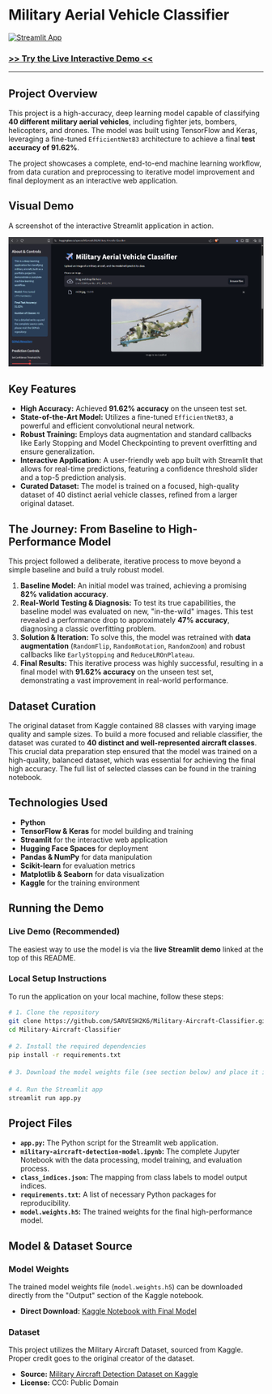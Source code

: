 # Military Aerial Vehicle Classifier

[![Streamlit App](https://static.streamlit.io/badges/streamlit_badge_black_white.svg)](https://huggingface.co/spaces/MSarvesh2K6/Military-Aircrafts-Classifier)

### **[>> Try the Live Interactive Demo <<](https://huggingface.co/spaces/MSarvesh2K6/Military-Aircrafts-Classifier)**

---

## Project Overview

This project is a high-accuracy, deep learning model capable of classifying **40 different military aerial vehicles**, including fighter jets, bombers, helicopters, and drones. The model was built using TensorFlow and Keras, leveraging a fine-tuned `EfficientNetB3` architecture to achieve a final **test accuracy of 91.62%**.

The project showcases a complete, end-to-end machine learning workflow, from data curation and preprocessing to iterative model improvement and final deployment as an interactive web application.

## Visual Demo

A screenshot of the interactive Streamlit application in action.

![Streamlit App Demo](https://github.com/SARVESH2K6/Military-Aircraft-Classifier/blob/7fb1b7333025cd9abbd39375faf5a02850553332/Screenshot%20of%20App.png)

## Key Features

- **High Accuracy:** Achieved **91.62% accuracy** on the unseen test set.
- **State-of-the-Art Model:** Utilizes a fine-tuned `EfficientNetB3`, a powerful and efficient convolutional neural network.
- **Robust Training:** Employs data augmentation and standard callbacks like Early Stopping and Model Checkpointing to prevent overfitting and ensure generalization.
- **Interactive Application:** A user-friendly web app built with Streamlit that allows for real-time predictions, featuring a confidence threshold slider and a top-5 prediction analysis.
- **Curated Dataset:** The model is trained on a focused, high-quality dataset of 40 distinct aerial vehicle classes, refined from a larger original dataset.

## The Journey: From Baseline to High-Performance Model

This project followed a deliberate, iterative process to move beyond a simple baseline and build a truly robust model.

1.  **Baseline Model:** An initial model was trained, achieving a promising **82% validation accuracy**.
2.  **Real-World Testing & Diagnosis:** To test its true capabilities, the baseline model was evaluated on new, "in-the-wild" images. This test revealed a performance drop to approximately **47% accuracy**, diagnosing a classic overfitting problem.
3.  **Solution & Iteration:** To solve this, the model was retrained with **data augmentation** (`RandomFlip`, `RandomRotation`, `RandomZoom`) and robust callbacks like `EarlyStopping` and `ReduceLROnPlateau`.
4.  **Final Results:** This iterative process was highly successful, resulting in a final model with **91.62% accuracy** on the unseen test set, demonstrating a vast improvement in real-world performance.

## Dataset Curation

The original dataset from Kaggle contained 88 classes with varying image quality and sample sizes. To build a more focused and reliable classifier, the dataset was curated to **40 distinct and well-represented aircraft classes**. This crucial data preparation step ensured that the model was trained on a high-quality, balanced dataset, which was essential for achieving the final high accuracy. The full list of selected classes can be found in the training notebook.

## Technologies Used
- **Python**
- **TensorFlow & Keras** for model building and training
- **Streamlit** for the interactive web application
- **Hugging Face Spaces** for deployment
- **Pandas & NumPy** for data manipulation
- **Scikit-learn** for evaluation metrics
- **Matplotlib & Seaborn** for data visualization
- **Kaggle** for the training environment

## Running the Demo

### Live Demo (Recommended)
The easiest way to use the model is via the **live Streamlit demo** linked at the top of this README.

### Local Setup Instructions
To run the application on your local machine, follow these steps:
```bash
# 1. Clone the repository
git clone https://github.com/SARVESH2K6/Military-Aircraft-Classifier.git
cd Military-Aircraft-Classifier

# 2. Install the required dependencies
pip install -r requirements.txt

# 3. Download the model weights file (see section below) and place it in this folder.

# 4. Run the Streamlit app
streamlit run app.py
```

## Project Files

* **`app.py`:** The Python script for the Streamlit web application.
* **`military-aircraft-detection-model.ipynb`:** The complete Jupyter Notebook with the data processing, model training, and evaluation process.
* **`class_indices.json`:** The mapping from class labels to model output indices.
* **`requirements.txt`:** A list of necessary Python packages for reproducibility.
* **`model.weights.h5`:** The trained weights for the final high-performance model.

## Model & Dataset Source

### Model Weights
The trained model weights file (`model.weights.h5`) can be downloaded directly from the "Output" section of the Kaggle notebook.

* **Direct Download:** [Kaggle Notebook with Final Model](https://www.kaggle.com/code/msarvesh2k6/military-aircraft-detection-model-91-6-accuracy)

### Dataset
This project utilizes the Military Aircraft Dataset, sourced from Kaggle. Proper credit goes to the original creator of the dataset.

* **Source:** [Military Aircraft Detection Dataset on Kaggle](https://www.kaggle.com/datasets/a2015003713/militaryaircraftdetectiondataset)
* **License:** CC0: Public Domain


